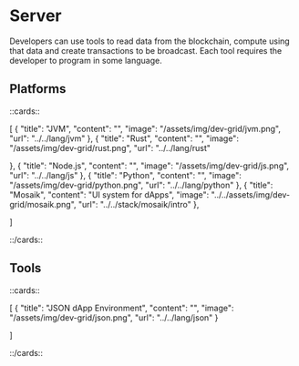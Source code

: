 # Server

Developers can use tools to read data from the blockchain, compute using that data and create transactions to be broadcast. Each tool requires the developer to program in some language.

## Platforms

::cards::

[
  {
    "title": "JVM",
    "content": "",
    "image": "/assets/img/dev-grid/jvm.png",
    "url": "../../lang/jvm"
  },
  {
    "title": "Rust",
    "content": "",
    "image": "/assets/img/dev-grid/rust.png",
    "url": "../../lang/rust"

  },
  {
    "title": "Node.js",
    "content": "",
    "image": "/assets/img/dev-grid/js.png",
    "url": "../../lang/js"
  },
  {
    "title": "Python",
    "content": "",
    "image": "/assets/img/dev-grid/python.png",
    "url": "../../lang/python"
  },
  {
    "title": "Mosaik",
    "content": "UI system for dApps",
    "image": "../../assets/img/dev-grid/mosaik.png",
    "url": "../../stack/mosaik/intro"
  },


]

::/cards::








## Tools

::cards::

[
  {
    "title": "JSON dApp Environment",
    "content": "",
    "image": "/assets/img/dev-grid/json.png",
    "url": "../../lang/json"
  }


]

::/cards::


